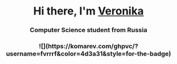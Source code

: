 <h1 align="center">Hi there, I'm <a href="https://github.com/fvrrrf" target="_blank">Veronika</a>
<h3 align="center">Computer Science student from Russia</a>


<h3 align="center">![](https://komarev.com/ghpvc/?username=fvrrrf&color=4d3a31&style=for-the-badge)</a>
